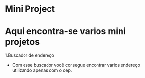 # Mini Project

# Aqui encontra-se varios mini projetos 

1.Buscador de endereço
- Com esse buscador você consegue encontrar varios endereço utilizando apenas com o cep.
